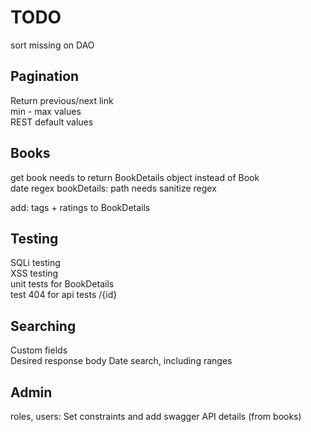 # TODO

sort missing on DAO

## Pagination
Return previous/next link  
min - max values  
REST default values  

## Books
get book needs to return BookDetails object instead of Book  
date regex
bookDetails: path needs sanitize regex

add: tags + ratings to BookDetails

## Testing
SQLi testing  
XSS testing  
unit tests for BookDetails  
test 404 for api tests /{id}

## Searching
Custom fields   
Desired response body
Date search, including ranges  

## Admin
roles, users: Set constraints and add swagger API details (from books)  



